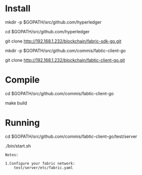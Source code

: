 # Install

mkdir -p $GOPATH/src/github.com/hyperledger

cd $GOPATH/src/github.com/hyperledger

git clone http://192.168.1.232/blockchain/fabric-sdk-go.git

mkdir -p $GOPATH/src/github.com/commis/fabtic-client-go

git clone http://192.168.1.232/blockchain/fabtic-client-go.git

# Compile

cd $GOPATH/src/github.com/commis/fabtic-client-go

make build

# Running

cd $GOPATH/src/github.com/commis/fabtic-client-go/test/server

./bin/start.sh

`Notes:`

    1.Configure your fabric network:
        test/server/etc/fabric.yaml


